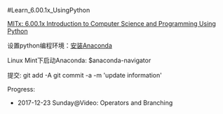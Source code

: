#Learn_6.00.1x_UsingPython

[MITx: 6.00.1x Introduction to Computer Science and Programming Using Python](https://courses.edx.org/courses/course-v1:MITx+6.00.1x+2T2017_2/course/)

设置python编程环境：[安装Anaconda](https://docs.anaconda.com/anaconda/install/linux)

Linux Mint下启动Anaconda: $anaconda-navigator

提交:
git add -A
git commit -a -m 'update information'




Progress:
- 2017-12-23 Sunday@Video: Operators and Branching

